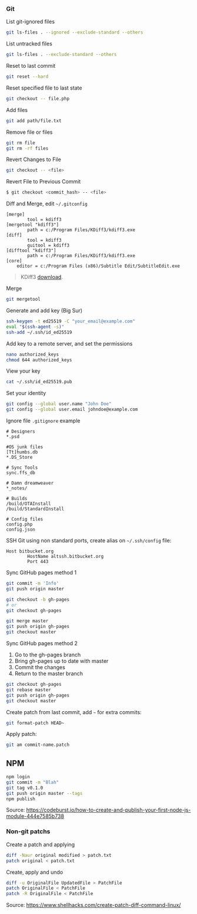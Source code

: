 ### Git

List git-ignored files
```sh
git ls-files . --ignored --exclude-standard --others
```

List untracked files
```sh
git ls-files . --exclude-standard --others
```

Reset to last commit
```sh
git reset --hard
```

Reset specified file to last state
```sh
git checkout -- file.php 
```

Add files
```sh
git add path/file.txt
```

Remove file or files
```sh
git rm file
git rm -rf files
```

Revert Changes to File
```sh
git checkout -- <file>
```

Revert File to Previous Commit
```sh
$ git checkout <commit_hash> -- <file>
```

Diff and Merge, edit `~/.gitconfig`
```
[merge]
        tool = kdiff3
[mergetool "kdiff3"]
        path = c:/Program Files/KDiff3/kdiff3.exe
[diff]
        tool = kdiff3
        guitool = kdiff3
[difftool "kdiff3"]
        path = c:/Program Files/KDiff3/kdiff3.exe
[core]
	editor = c:/Program Files (x86)/Subtitle Edit/SubtitleEdit.exe
```

> KDiff3 [download](http://kdiff3.sourceforge.net/).

Merge
```sh
git mergetool
```

Generate and add key (Big Sur)
```sh
ssh-keygen -t ed25519 -C "your_email@example.com"
eval "$(ssh-agent -s)"
ssh-add ~/.ssh/id_ed25519
```

Add key to a remote server, and set the permissions
```sh
nano authorized_keys
chmod 644 authorized_keys
```

View your key
```sh
cat ~/.ssh/id_ed25519.pub
```

Set your identity
```sh
git config --global user.name "John Doe"
git config --global user.email johndoe@example.com
```

Ignore file `.gitignore` example
```
# Designers
*.psd

#OS junk files
[Tt]humbs.db
*.DS_Store

# Sync Tools
sync.ffs_db

# Damn dreamweaver
*_notes/

# Builds
/build/OTAInstall
/build/StandardInstall

# Config files
config.php
config.json
```

SSH Git using non standard ports, create alias on `~/.ssh/config` file:
```
Host bitbucket.org
        HostName altssh.bitbucket.org
        Port 443
```

Sync GitHub pages method 1
```sh
git commit -m 'Info'
git push origin master

git checkout -b gh-pages
# or
git checkout gh-pages

git merge master
git push origin gh-pages
git checkout master
```

Sync GitHub pages method 2
1. Go to the gh-pages branch
2. Bring gh-pages up to date with master
3. Commit the changes
4. Return to the master branch

```sh
git checkout gh-pages
git rebase master
git push origin gh-pages
git checkout master
```

Create patch from last commit, add `~` for extra commits:
```sh
git format-patch HEAD~
```

Apply patch:
```sh
git am commit-name.patch
```

## NPM
```sh
npm login
git commit -m "Blah"
git tag v0.1.0
git push origin master --tags
npm publish
```

Source: https://codeburst.io/how-to-create-and-publish-your-first-node-js-module-444e7585b738

### Non-git patchs

Create a patch and applying
```sh
diff -Naur original modified > patch.txt
patch original < patch.txt
```

Create, apply and undo
```sh
diff -u OriginalFile UpdatedFile > PatchFile
patch OriginalFile < PatchFile
patch -R OriginalFile < PatchFile
```

Source: https://www.shellhacks.com/create-patch-diff-command-linux/